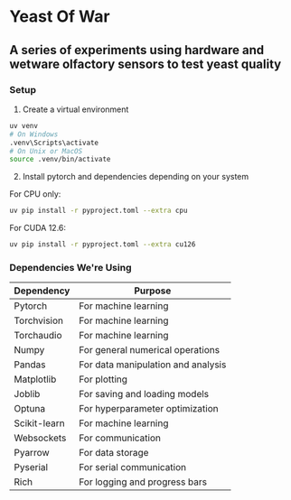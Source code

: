 # Yeast Of War
## A series of experiments using hardware and wetware olfactory sensors to test yeast quality

### Setup

1. Create a virtual environment
```bash
uv venv
# On Windows
.venv\Scripts\activate
# On Unix or MacOS
source .venv/bin/activate
```

2. Install pytorch and dependencies depending on your system

For CPU only:
```bash
uv pip install -r pyproject.toml --extra cpu
```
For CUDA 12.6:
```bash
uv pip install -r pyproject.toml --extra cu126
```

### Dependencies We're Using

| Dependency   | Purpose                              |
|--------------|--------------------------------------|
| Pytorch      | For machine learning                 |
| Torchvision  | For machine learning                 |
| Torchaudio   | For machine learning                 |
| Numpy        | For general numerical operations     |
| Pandas       | For data manipulation and analysis   |
| Matplotlib   | For plotting                         |
| Joblib       | For saving and loading models        |
| Optuna       | For hyperparameter optimization      |
| Scikit-learn | For machine learning                 |
| Websockets   | For communication                    |
| Pyarrow      | For data storage                     |
| Pyserial     | For serial communication             |
| Rich         | For logging and progress bars        |